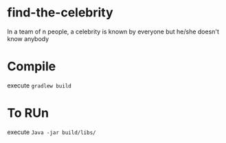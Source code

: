 # find-the-celebrity
In a team of n people, a celebrity is known by everyone but he/she doesn't know anybody

# Compile

execute
`gradlew build`

# To RUn

execute
`Java -jar build/libs/`


